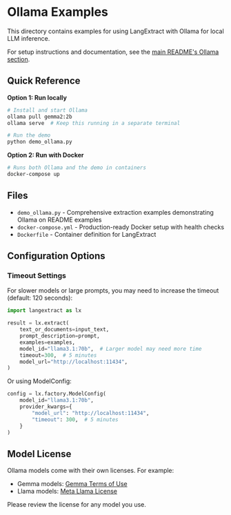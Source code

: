 # Ollama Examples

This directory contains examples for using LangExtract with Ollama for local LLM inference.

For setup instructions and documentation, see the [main README's Ollama section](../../README.md#using-local-llms-with-ollama).

## Quick Reference

**Option 1: Run locally**
```bash
# Install and start Ollama
ollama pull gemma2:2b
ollama serve  # Keep this running in a separate terminal

# Run the demo
python demo_ollama.py
```

**Option 2: Run with Docker**
```bash
# Runs both Ollama and the demo in containers
docker-compose up
```

## Files

- `demo_ollama.py` - Comprehensive extraction examples demonstrating Ollama on README examples
- `docker-compose.yml` - Production-ready Docker setup with health checks
- `Dockerfile` - Container definition for LangExtract

## Configuration Options

### Timeout Settings

For slower models or large prompts, you may need to increase the timeout (default: 120 seconds):

```python
import langextract as lx

result = lx.extract(
    text_or_documents=input_text,
    prompt_description=prompt,
    examples=examples,
    model_id="llama3.1:70b",  # Larger model may need more time
    timeout=300,  # 5 minutes
    model_url="http://localhost:11434",
)
```

Or using ModelConfig:

```python
config = lx.factory.ModelConfig(
    model_id="llama3.1:70b",
    provider_kwargs={
        "model_url": "http://localhost:11434",
        "timeout": 300,  # 5 minutes
    }
)
```

## Model License

Ollama models come with their own licenses. For example:
- Gemma models: [Gemma Terms of Use](https://ai.google.dev/gemma/terms)
- Llama models: [Meta Llama License](https://llama.meta.com/llama-downloads/)

Please review the license for any model you use.
